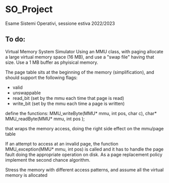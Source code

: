 # SO_Project
Esame Sistemi Operativi, sessione estiva 2022/2023

## To do:
Virtual Memory System Simulator
   Using an MMU class, with paging allocate a large virtual memory space (16 MB), and use
   a "swap file" having that size.
   Use a 1 MB buffer as phyisical memory.
   
   The page table sits at the beginning of the memory (simplification), and
   should support the following flags:
   - valid
   - unswappable
   - read_bit (set by the mmu each time that page is read)
   - write_bit (set by the mmu each time a page is written)

   define the functions:
   MMU_writeByte(MMU* mmu, int pos, char c), 
   char* MMU_readByte(MMU* mmu, int pos );

   that wraps the memory access, doing the right side effect on the mmu/page table

   If an attempt to access at an invalid page, the function  MMU_exception(MMU* mmu, int pos)
   is called and it has to handle the page fault doing the appropriate operation on disk.
   As a page replacement policy implement the second chance algorithm.

   Stress the memory with different access patterns, and assume all the virtual memory is allocated